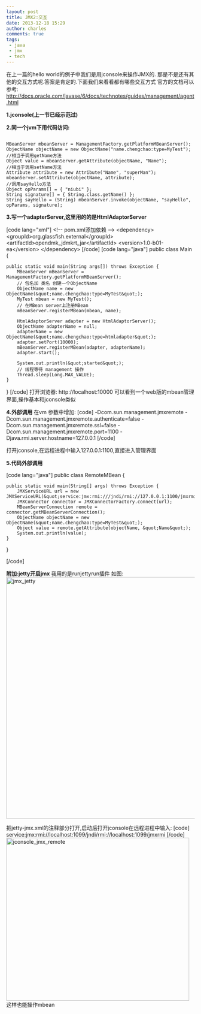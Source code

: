 ```yaml
---
layout: post
title: JMX2:交互
date: 2013-12-18 15:29
author: charles
comments: true
tags:
 - java
 - jmx
 - tech
---
```

在上一篇的hello world的例子中我们是用jconsole来操作JMX的.
那是不是还有其他的交互方式呢.答案是肯定的.下面我们来看看都有哪些交互方式
官方的文档可以参考:
<http://docs.oracle.com/javase/6/docs/technotes/guides/management/agent.html>

<strong>1.jconsole(上一节已经示范过)</strong>

<strong>2.同一个jvm下用代码访问:</strong>

<code>
MBeanServer mbeanServer = ManagementFactory.getPlatformMBeanServer();
ObjectName objectName = new ObjectName(&quot;name.chengchao:type=MyTest&quot;);
//相当于调用getName方法
Object value = mbeanServer.getAttribute(objectName, &quot;Name&quot;);
//相当于调用setName方法
Attribute attribute = new Attribute(&quot;Name&quot;, &quot;superMan&quot;);
mbeanServer.setAttribute(objectName, attribute);
//调用sayHello方法
Object opParams[] = { &quot;niubi&quot; };
String signature[] = { String.class.getName() };
String sayHello = (String) mbeanServer.invoke(objectName, &quot;sayHello&quot;, opParams, signature);
</code>

<strong>3.写一个adapterServer,这里用的的是HtmlAdaptorServer</strong>

[code lang="xml"]
&lt;!-- pom.xml添加依赖 --&gt;
&lt;dependency&gt;
	&lt;groupId&gt;org.glassfish.external&lt;/groupId&gt;
	&lt;artifactId&gt;opendmk_jdmkrt_jar&lt;/artifactId&gt;
	&lt;version&gt;1.0-b01-ea&lt;/version&gt;
&lt;/dependency&gt;
[/code]
[code lang="java"]
public class Main {

    public static void main(String args[]) throws Exception {
        MBeanServer mBeanServer = ManagementFactory.getPlatformMBeanServer();
        // 包名加 类名 创建一个ObjectName
        ObjectName name = new ObjectName(&quot;name.chengchao:type=MyTest&quot;);
        MyTest mbean = new MyTest();
        // 在MBean server上注册MBean
        mBeanServer.registerMBean(mbean, name);

        HtmlAdaptorServer adapter = new HtmlAdaptorServer();
        ObjectName adapterName = null;
        adapterName = new ObjectName(&quot;name.chengchao:type=htmladapter&quot;);
        adapter.setPort(10000);
        mBeanServer.registerMBean(adapter, adapterName);
        adapter.start();

        System.out.println(&quot;started&quot;);
        // 线程等待 management 操作
        Thread.sleep(Long.MAX_VALUE);
    }

}
[/code]
打开浏览器: http://localhost:10000
可以看到一个web版的mbean管理界面,操作基本和jconsole类似

<strong>4.外部调用</strong>
在vm 参数中增加:
[code]
-Dcom.sun.management.jmxremote 
-Dcom.sun.management.jmxremote.authenticate=false 
-Dcom.sun.management.jmxremote.ssl=false 
-Dcom.sun.management.jmxremote.port=1100
-Djava.rmi.server.hostname=127.0.0.1
[/code]

打开jconsole,在远程进程中输入127.0.0.1:1100,直接进入管理界面

<strong>5.代码外部调用</strong>

[code lang="java"]
public class RemoteMBean {

    public static void main(String[] args) throws Exception {
        JMXServiceURL url = new JMXServiceURL(&quot;service:jmx:rmi:///jndi/rmi://127.0.0.1:1100/jmxrmi&quot;);
        JMXConnector connector = JMXConnectorFactory.connect(url);
        MBeanServerConnection remote = connector.getMBeanServerConnection();
        ObjectName objectName = new ObjectName(&quot;name.chengchao:type=MyTest&quot;);
        Object value = remote.getAttribute(objectName, &quot;Name&quot;);
        System.out.println(value);
    }

}

[/code]


<strong>附加:jetty开启jmx</strong>
我用的是runjettyrun插件
如图:
<img src="http://www.chengchao.name/wordpress/wp-content/uploads/2013/12/jmx_jetty.jpg" alt="jmx_jetty" width="742" height="645" class="alignnone size-full wp-image-255" />

把jetty-jmx.xml的注释部分打开,启动后打开jconsole在远程进程中输入:
[code]
service:jmx:rmi://localhost:1099/jndi/rmi://localhost:1099/jmxrmi
[/code]
<img src="http://www.chengchao.name/wordpress/wp-content/uploads/2013/12/jconsole_jmx_remote.jpg" alt="jconsole_jmx_remote" width="489" height="435" class="alignnone size-full wp-image-256" />
这样也能操作mbean
